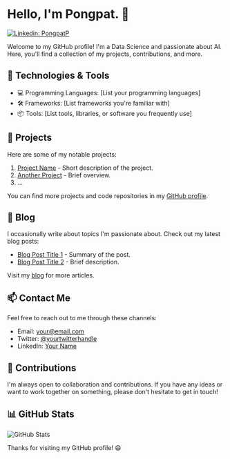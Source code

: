 # Hello, I'm Pongpat. 👋


[![Linkedin: PongpatP](https://img.shields.io/badge/-YourName-blue?style=flat-square&logo=Linkedin&logoColor=white&link=https://www.linkedin.com/in/yourname/)]([https://www.linkedin.com/in/pongpat-phuaudomcharoen-930841263/](https://www.linkedin.com/in/pongpat-phuaudomcharoen-930841263/))

Welcome to my GitHub profile! I'm a Data Science and passionate about AI. Here, you'll find a collection of my  projects, contributions, and more.

## 🔧 Technologies & Tools

- 💻 Programming Languages: [List your programming languages]
- 🛠️ Frameworks: [List frameworks you're familiar with]
- 📦 Tools: [List tools, libraries, or software you frequently use]

## 🚀 Projects

Here are some of my notable projects:

1. [Project Name](link-to-project) - Short description of the project.
2. [Another Project](link-to-another-project) - Brief overview.
3. ...

You can find more projects and code repositories in my [GitHub profile](https://github.com/yourusername).

## 📝 Blog

I occasionally write about topics I'm passionate about. Check out my latest blog posts:

- [Blog Post Title 1](link-to-blog-post1) - Summary of the post.
- [Blog Post Title 2](link-to-blog-post2) - Brief description.

Visit my [blog](https://yourbloglink.com) for more articles.

## 📫 Contact Me

Feel free to reach out to me through these channels:

- Email: [your@email.com](mailto:your@email.com)
- Twitter: [@yourtwitterhandle](https://twitter.com/yourtwitterhandle)
- LinkedIn: [Your Name](https://www.linkedin.com/in/yourname/)

## 🤝 Contributions

I'm always open to collaboration and contributions. If you have any ideas or want to work together on something, please don't hesitate to get in touch!

## 📊 GitHub Stats

![GitHub Stats](https://github-readme-stats.vercel.app/api?username=yourusername&show_icons=true&theme=dark)

Thanks for visiting my GitHub profile! 😄
